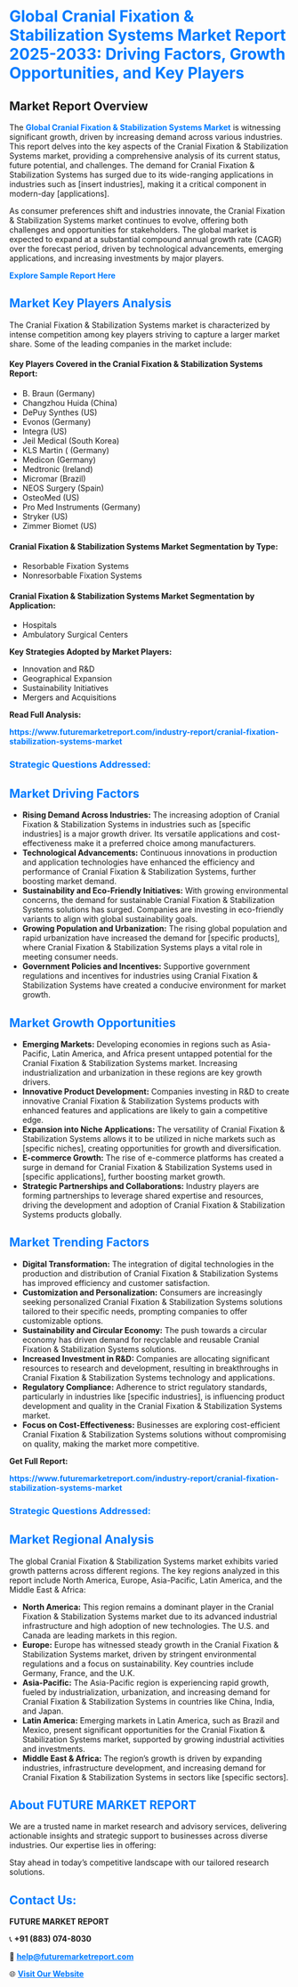 <h1 style="color: #007BFF;">Global Cranial Fixation & Stabilization Systems Market Report 2025-2033: Driving Factors, Growth Opportunities, and Key Players</h1>

<section id="overview">
<h2>Market Report Overview</h2>
<p>The <a href="https://www.futuremarketreport.com/industry-report/cranial-fixation-stabilization-systems-market" style="color: #007BFF; text-decoration: none;"><strong>Global Cranial Fixation & Stabilization Systems Market</strong></a> is witnessing significant growth, driven by increasing demand across various industries. This report delves into the key aspects of the Cranial Fixation & Stabilization Systems market, providing a comprehensive analysis of its current status, future potential, and challenges. The demand for Cranial Fixation & Stabilization Systems has surged due to its wide-ranging applications in industries such as [insert industries], making it a critical component in modern-day [applications].</p>
<p>As consumer preferences shift and industries innovate, the Cranial Fixation & Stabilization Systems market continues to evolve, offering both challenges and opportunities for stakeholders. The global market is expected to expand at a substantial compound annual growth rate (CAGR) over the forecast period, driven by technological advancements, emerging applications, and increasing investments by major players.</p>
</section>

<section id="overview">
<p><a href="https://www.futuremarketreport.com/request-sample/reportId=54074" style="color: #007BFF; text-decoration: none;"><strong>Explore Sample Report Here</strong></a></p>
</section>

<section id="key-players">
<h2 style="color: #007BFF;">Market Key Players Analysis</h2>
<p>The Cranial Fixation & Stabilization Systems market is characterized by intense competition among key players striving to capture a larger market share. Some of the leading companies in the market include:</p>
<h4>Key Players Covered in the Cranial Fixation & Stabilization Systems Report:</h4>
<ul><li>B. Braun (Germany)</li><li>Changzhou Huida (China)</li><li>DePuy Synthes (US)</li><li>Evonos (Germany)</li><li>Integra (US)</li><li>Jeil Medical (South Korea)</li><li>KLS Martin ( (Germany)</li><li>Medicon (Germany)</li><li>Medtronic (Ireland)</li><li>Micromar (Brazil)</li><li>NEOS Surgery (Spain)</li><li>OsteoMed (US)</li><li>Pro Med Instruments (Germany)</li><li>Stryker (US)</li><li>Zimmer Biomet (US)</li></ul>
<h4>Cranial Fixation & Stabilization Systems Market Segmentation by Type:</h4>
<ul><li>Resorbable Fixation Systems</li><li>Nonresorbable Fixation Systems</li></ul>

<h4>Cranial Fixation & Stabilization Systems Market Segmentation by Application:</h4>
<ul><li>Hospitals</li><li>Ambulatory Surgical Centers</li></ul>
<p><strong>Key Strategies Adopted by Market Players:</strong></p>
<ul>
<li>Innovation and R&D</li>
<li>Geographical Expansion</li>
<li>Sustainability Initiatives</li>
<li>Mergers and Acquisitions</li>
</ul>
</section>

<section>
<p><strong>Read Full Analysis: </strong></p><a href="https://www.futuremarketreport.com/industry-report/cranial-fixation-stabilization-systems-market" style="color: #007BFF; text-decoration: none;"><strong>https://www.futuremarketreport.com/industry-report/cranial-fixation-stabilization-systems-market</strong></a>
<h3 style="color: #007BFF;">Strategic Questions Addressed:</h3>
</section>

<section id="driving-factors">
<h2 style="color: #007BFF;">Market Driving Factors</h2>
<ul>
<li><strong>Rising Demand Across Industries:</strong> The increasing adoption of Cranial Fixation & Stabilization Systems in industries such as [specific industries] is a major growth driver. Its versatile applications and cost-effectiveness make it a preferred choice among manufacturers.</li>
<li><strong>Technological Advancements:</strong> Continuous innovations in production and application technologies have enhanced the efficiency and performance of Cranial Fixation & Stabilization Systems, further boosting market demand.</li>
<li><strong>Sustainability and Eco-Friendly Initiatives:</strong> With growing environmental concerns, the demand for sustainable Cranial Fixation & Stabilization Systems solutions has surged. Companies are investing in eco-friendly variants to align with global sustainability goals.</li>
<li><strong>Growing Population and Urbanization:</strong> The rising global population and rapid urbanization have increased the demand for [specific products], where Cranial Fixation & Stabilization Systems plays a vital role in meeting consumer needs.</li>
<li><strong>Government Policies and Incentives:</strong> Supportive government regulations and incentives for industries using Cranial Fixation & Stabilization Systems have created a conducive environment for market growth.</li>
</ul>
</section>

<section id="growth-opportunities">
<h2 style="color: #007BFF;">Market Growth Opportunities</h2>
<ul>
<li><strong>Emerging Markets:</strong> Developing economies in regions such as Asia-Pacific, Latin America, and Africa present untapped potential for the Cranial Fixation & Stabilization Systems market. Increasing industrialization and urbanization in these regions are key growth drivers.</li>
<li><strong>Innovative Product Development:</strong> Companies investing in R&D to create innovative Cranial Fixation & Stabilization Systems products with enhanced features and applications are likely to gain a competitive edge.</li>
<li><strong>Expansion into Niche Applications:</strong> The versatility of Cranial Fixation & Stabilization Systems allows it to be utilized in niche markets such as [specific niches], creating opportunities for growth and diversification.</li>
<li><strong>E-commerce Growth:</strong> The rise of e-commerce platforms has created a surge in demand for Cranial Fixation & Stabilization Systems used in [specific applications], further boosting market growth.</li>
<li><strong>Strategic Partnerships and Collaborations:</strong> Industry players are forming partnerships to leverage shared expertise and resources, driving the development and adoption of Cranial Fixation & Stabilization Systems products globally.</li>
</ul>
</section>

<section id="trending-factors">
<h2 style="color: #007BFF;">Market Trending Factors</h2>
<ul>
<li><strong>Digital Transformation:</strong> The integration of digital technologies in the production and distribution of Cranial Fixation & Stabilization Systems has improved efficiency and customer satisfaction.</li>
<li><strong>Customization and Personalization:</strong> Consumers are increasingly seeking personalized Cranial Fixation & Stabilization Systems solutions tailored to their specific needs, prompting companies to offer customizable options.</li>
<li><strong>Sustainability and Circular Economy:</strong> The push towards a circular economy has driven demand for recyclable and reusable Cranial Fixation & Stabilization Systems solutions.</li>
<li><strong>Increased Investment in R&D:</strong> Companies are allocating significant resources to research and development, resulting in breakthroughs in Cranial Fixation & Stabilization Systems technology and applications.</li>
<li><strong>Regulatory Compliance:</strong> Adherence to strict regulatory standards, particularly in industries like [specific industries], is influencing product development and quality in the Cranial Fixation & Stabilization Systems market.</li>
<li><strong>Focus on Cost-Effectiveness:</strong> Businesses are exploring cost-efficient Cranial Fixation & Stabilization Systems solutions without compromising on quality, making the market more competitive.</li>
</ul>
</section>

<section>
<p><strong>Get Full Report: </strong></p><a href="https://www.futuremarketreport.com/industry-report/cranial-fixation-stabilization-systems-market" style="color: #007BFF; text-decoration: none;"><strong>https://www.futuremarketreport.com/industry-report/cranial-fixation-stabilization-systems-market</strong></a>
<h3 style="color: #007BFF;">Strategic Questions Addressed:</h3>
</section>


<section id="regional-analysis">
<h2 style="color: #007BFF;">Market Regional Analysis</h2>
<p>The global Cranial Fixation & Stabilization Systems market exhibits varied growth patterns across different regions. The key regions analyzed in this report include North America, Europe, Asia-Pacific, Latin America, and the Middle East & Africa:</p>
<ul>
<li><strong>North America:</strong> This region remains a dominant player in the Cranial Fixation & Stabilization Systems market due to its advanced industrial infrastructure and high adoption of new technologies. The U.S. and Canada are leading markets in this region.</li>
<li><strong>Europe:</strong> Europe has witnessed steady growth in the Cranial Fixation & Stabilization Systems market, driven by stringent environmental regulations and a focus on sustainability. Key countries include Germany, France, and the U.K.</li>
<li><strong>Asia-Pacific:</strong> The Asia-Pacific region is experiencing rapid growth, fueled by industrialization, urbanization, and increasing demand for Cranial Fixation & Stabilization Systems in countries like China, India, and Japan.</li>
<li><strong>Latin America:</strong> Emerging markets in Latin America, such as Brazil and Mexico, present significant opportunities for the Cranial Fixation & Stabilization Systems market, supported by growing industrial activities and investments.</li>
<li><strong>Middle East & Africa:</strong> The region’s growth is driven by expanding industries, infrastructure development, and increasing demand for Cranial Fixation & Stabilization Systems in sectors like [specific sectors].</li>
</ul>
</section>

<footer>
<h2 style="color: #007BFF;">About FUTURE MARKET REPORT</h2>
<p>We are a trusted name in market research and advisory services, delivering actionable insights and strategic support to businesses across diverse industries. Our expertise lies in offering:</p>

<p>Stay ahead in today’s competitive landscape with our tailored research solutions.</p>

<h2 style="color: #007BFF;">Contact Us:</h2>
<p><strong>FUTURE MARKET REPORT</strong></p>
<p>📞 <strong>+91 (883) 074-8030</strong></p>
<p>📧 <strong><a href="mailto:help@futuremarketreport.com" style="color: #007BFF;">help@futuremarketreport.com</a></strong></p>
<p>🌐 <strong><a href="https://www.futuremarketreport.com/" style="color: #007BFF;">Visit Our Website</a></strong></p>
</footer>
